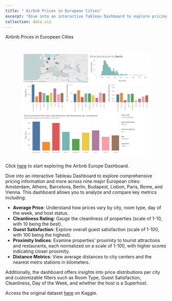 ```yaml
---
title: " Airbnb Prices in European Cities"
excerpt: "Dive into an interactive Tableau Dashboard to explore pricing information and more across nine major European cities: Amsterdam, Athens, Barcelona, Berlin, Budapest, Lisbon, Paris, Rome, and Vienna.<br/><img src='/images/dashboard-airbnb.png' style='width:30%; height:auto;'>"
collection: data_viz
---
```


Airbnb Prices in European Cities

<h1 align="center">
<img src="/images/dashboard-airbnb.png" alt="drawing" width="400"/>
</h1>

Click [here](https://public.tableau.com/views/AirbnbEuropeanCities/Dashboard12) to start exploring the Airbnb Europe Dashboard.

Dive into an interactive Tableau Dashboard to explore comprehensive pricing information and more across nine major European cities: Amsterdam, Athens, Barcelona, Berlin, Budapest, Lisbon, Paris, Rome, and Vienna. This dashboard allows you to analyze and compare key metrics including:

- **Average Price**: Understand how prices vary by city, room type, day of the week, and host status.
- **Cleanliness Rating**: Gauge the cleanliness of properties (scale of 1-10, with 10 being the best).
- **Guest Satisfaction**: Explore overall guest satisfaction (scale of 1-100, with 100 being the highest).
- **Proximity Indices**: Examine properties' proximity to tourist attractions and restaurants, each normalized on a scale of 1-100, with higher scores indicating closer proximity.
- **Distance Metrics**: View average distances to city centers and the nearest metro stations in kilometers.

Additionally, the dashboard offers insights into price distributions per city and customizable filters such as Room Type, Guest Satisfaction, Cleanliness, Day of the Week, and whether the host is a Superhost.

Access the original dataset [here](https://www.kaggle.com/datasets/dipeshkhemani/airbnb-cleaned-europe-dataset/data) on Kaggle.
